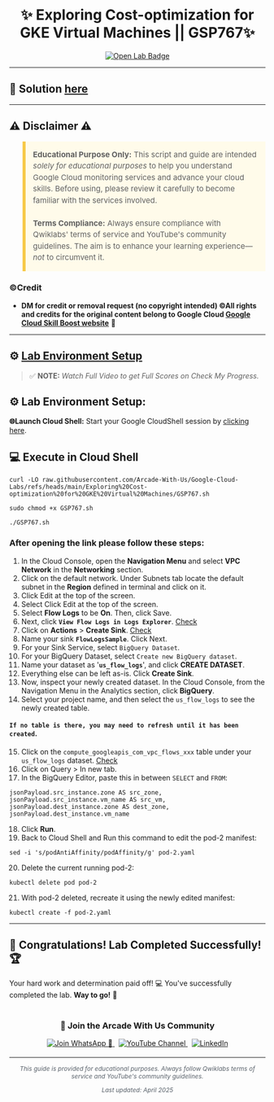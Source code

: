 <h1 align="center">
✨ Exploring Cost-optimization for GKE Virtual Machines || GSP767✨
</h1>

<div align="center">
  <a href="https://www.cloudskillsboost.google/focuses/15577?parent=catalog" target="_blank" rel="noopener noreferrer">
    <img src="https://img.shields.io/badge/Open_Lab-Cloud_Skills_Boost-4285F4?style=for-the-badge&logo=google&logoColor=white&labelColor=34A853" alt="Open Lab Badge">
  </a>
</div>

---

## 🔑 Solution [here]()

---

## ⚠️ Disclaimer ⚠️

<blockquote style="background-color: #fffbea; border-left: 6px solid #f7c948; padding: 1em; font-size: 15px; line-height: 1.5;">
  <strong>Educational Purpose Only:</strong> This script and guide are intended <em>solely for educational purposes</em> to help you understand Google Cloud monitoring services and advance your cloud skills. Before using, please review it carefully to become familiar with the services involved.
  <br><br>
  <strong>Terms Compliance:</strong> Always ensure compliance with Qwiklabs' terms of service and YouTube's community guidelines. The aim is to enhance your learning experience—<em>not</em> to circumvent it.
</blockquote>

### ©Credit
- **DM for credit or removal request (no copyright intended) ©All rights and credits for the original content belong to Google Cloud [Google Cloud Skill Boost website](https://www.cloudskillsboost.google/)** 🙏

---

## ⚙️ <ins>Lab Environment Setup</ins>

> ✅ **NOTE:** *Watch Full Video to get Full Scores on Check My Progress.*

## ⚙️ Lab Environment Setup:

**🌐Launch Cloud Shell:**
Start your Google CloudShell session by [clicking here](https://console.cloud.google.com/home/dashboard?project=&pli=1&cloudshell=true).

## 💻 **Execute in Cloud Shell** 
```
curl -LO raw.githubusercontent.com/Arcade-With-Us/Google-Cloud-Labs/refs/heads/main/Exploring%20Cost-optimization%20for%20GKE%20Virtual%20Machines/GSP767.sh

sudo chmod +x GSP767.sh

./GSP767.sh
```

### After opening the link please follow these steps:
1. In the Cloud Console, open the **Navigation Menu** and select **VPC Network** in the **Networking** section.
2. Click on the default network. Under Subnets tab locate the default subnet in the **Region** defined in terminal and click on it.
3. Click Edit at the top of the screen.
4. Select Click Edit at the top of the screen.
5. Select **Flow Logs** to be **On**. Then, click Save.
6. Next, click **`View Flow Logs in Logs Explorer`**.
[Check](https://cdn.qwiklabs.com/xFI8yhMOxwEucp1R5py3R6jDFuUkR%2FP5XmZQ9bdJfgs%3D)
7. Click on **Actions** > **Create Sink**.
[Check](https://cdn.qwiklabs.com/cSR9%2FGXOiDMFUvOBLXf9YlCW4r9TMdJKE%2BS%2BVi0cTu4%3D)
8. Name your sink **`FlowLogsSample`**. Click Next.
9. For your Sink Service, select `BigQuery Dataset`.
10. For your BigQuery Dataset, select `Create new BigQuery dataset`.
11. Name your dataset as '**`us_flow_logs`**', and click **CREATE DATASET**.
12. Everything else can be left as-is. Click **Create Sink**.
13. Now, inspect your newly created dataset. In the Cloud Console, from the Navigation Menu in the Analytics section, click **BigQuery**.
14. Select your project name, and then select the `us_flow_logs` to see the newly created table.
#### **`If no table is there, you may need to refresh until it has been created`**.
15. Click on the `compute_googleapis_com_vpc_flows_xxx` table under your `us_flow_logs` dataset.
[Check](https://cdn.qwiklabs.com/uwtUC8ICO7mh8nZe3m%2B13Ekzf8nOyqcOVZRPp3Arf%2Bk%3D)
16. Click on Query > In new tab.
17. In the BigQuery Editor, paste this in between `SELECT` and `FROM`:
```
jsonPayload.src_instance.zone AS src_zone, jsonPayload.src_instance.vm_name AS src_vm, jsonPayload.dest_instance.zone AS dest_zone, jsonPayload.dest_instance.vm_name
```
18. Click **Run**.
19. Back to Cloud Shell and Run this command to edit the pod-2 manifest:
```
sed -i 's/podAntiAffinity/podAffinity/g' pod-2.yaml
```
20. Delete the current running pod-2:
```
kubectl delete pod pod-2
```
21. With pod-2 deleted, recreate it using the newly edited manifest:
```
kubectl create -f pod-2.yaml
```
---

## 🎉 **Congratulations! Lab Completed Successfully!** 🏆  

Your hard work and determination paid off! 💻
You've successfully completed the lab. **Way to go!** 🚀


<div align="center" style="padding: 5px;">
  <h3>📱 Join the Arcade With Us Community</h3>
  
  <a href="https://chat.whatsapp.com/KN3NvYNTJvU5xMCVTORJtS">
    <img src="https://img.shields.io/badge/Join_WhatsApp-25D366?style=for-the-badge&logo=whatsapp&logoColor=white" alt="Join WhatsApp 👥">
  </a>
  &nbsp;
  <a href="https://youtube.com/@arcadewithus_we?si=yeEby5M3k40gdX4l">
    <img src="https://img.shields.io/badge/Subscribe-Arcade%20With%20Us-FF0000?style=for-the-badge&logo=youtube&logoColor=white" alt="YouTube Channel">
  </a>
  &nbsp;
  <a href="https://www.linkedin.com/in/tripti-gupta-a28a6832b/">
    <img src="https://img.shields.io/badge/LINKEDIN-Tripti%20Gupta-0077B5?style=for-the-badge&logo=linkedin&logoColor=white" alt="LinkedIn">
</a>


</div>

---

<div align="center">
  <p style="font-size: 12px; color: #586069;">
    <em>This guide is provided for educational purposes. Always follow Qwiklabs terms of service and YouTube's community guidelines.</em>
  </p>
  <p style="font-size: 12px; color: #586069;">
    <em>Last updated: April 2025</em>
  </p>
</div>
